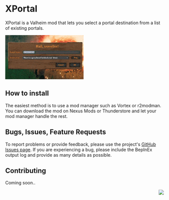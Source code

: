 # XPortal 

 XPortal is a Valheim mod that lets you select a portal destination from a list of existing portals.

 <img src="https://raw.githubusercontent.com/SpikeHimself/XPortal/main/images/controller.gif" height="140" />

## How to install

The easiest method is to use a mod manager such as Vortex or r2modman. You can download the mod on Nexus Mods or Thunderstore and let your mod manager handle the rest.

## Bugs, Issues, Feature Requests

To report problems or provide feedback, please use the project's [GitHub Issues page](https://github.com/SpikeHimself/XPortal/issues).
If you are experiencing a bug, please include the BepInEx output log and provide as many details as possible.

## Contributing

Coming soon..


[<img src="https://cdn.buymeacoffee.com/buttons/v2/default-yellow.png" height="40" align="right" />](https://www.buymeacoffee.com/SpikeHimself)
